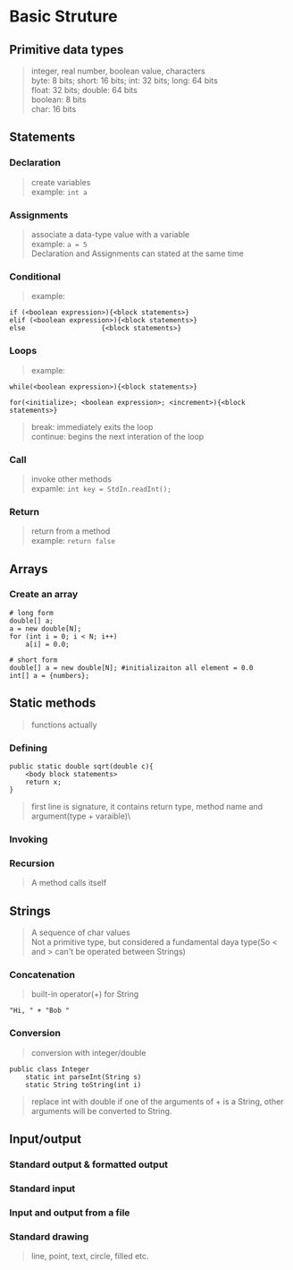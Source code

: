 # Basic Struture
## Primitive data types
> integer, real number, boolean value, characters\
> byte: 8 bits; short: 16 bits; int: 32 bits; long: 64 bits\
> float: 32 bits; double: 64 bits\
> boolean: 8 bits\
> char: 16 bits
## Statements
### Declaration
> create variables\
> example: ```int a```
### Assignments
> associate a data-type value with a variable\
> example: ```a = 5```\
> Declaration and Assignments can stated at the same time
### Conditional
> example:
``` 
if (<boolean expression>){<block statements>}
elif (<boolean expression>){<block statements>}
else                   {<block statements>}
```
### Loops
> example:
```
while(<boolean expression>){<block statements>}
    
for(<initialize>; <boolean expression>; <increment>){<block statements>}
```
> break: immediately exits the loop\
> continue: begins the next interation of the loop
### Call
> invoke other methods\
> expamle: ```int key = StdIn.readInt();```
### Return
> return from a method\
> example: ```return false```
## Arrays
### Create an array
```
# long form
double[] a;
a = new double[N];
for (int i = 0; i < N; i++)
    a[i] = 0.0;

# short form
double[] a = new double[N]; #initializaiton all element = 0.0
int[] a = {numbers};
```
## Static methods
> functions actually
### Defining
```
public static double sqrt(double c){
    <body block statements>
    return x;
}
```
> first line is signature, it contains return type, method name and argument(type + varaible)\
### Invoking
### Recursion
> A method calls itself 
## Strings
> A sequence of char values\
> Not a primitive type, but considered a fundamental daya type(So < and > can't be operated between Strings)
### Concatenation
> built-in operator(+) for String
```
"Hi, " + "Bob " 
```
### Conversion
> conversion with integer/double
```
public class Integer
    static int parseInt(String s)
    static String toString(int i)
```
> replace int with double
> if one of the arguments of + is a String, other arguments will be converted to String.
## Input/output
### Standard output & formatted output
### Standard input
### Input and output from a file
### Standard drawing
> line, point, text, circle, filled etc.
